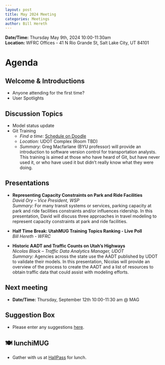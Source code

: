 ```yaml
---
layout: post
title: May 2024 Meeting
categories: Meetings
author: Bill Hereth
---
```


**Date/Time:** Thursday May 9th, 2024 10:00-11:30am  
**Location:** WFRC Offices - 41 N Rio Grande St, Salt Lake City, UT 84101  

# Agenda

## Welcome & Introductions 
- Anyone attending for the first time?
- User Spotlights

## Discussion Topics 
- Model status update
- Git Training
  - *Find a time:* [Schedule on Doodle](https://doodle.com/meeting/participate/id/dN57lPDb)
  - *Location:* UDOT Complex (Room TBD)
  - *Summary:* Greg Macfarlane (BYU professor) will provide an introduction to software version control for transportation analysts. This training is aimed at those who have heard of Git, but have never used it, or who have used it but didn’t really know what they were doing. 

## Presentations

* **Representing Capacity Constraints on Park and Ride Facilities**<br/>*David Ory – Vice President, WSP*<br/>*Summary:* For many transit systems or services, parking capacity at park and ride facilities constraints and/or influences ridership. In this presentation, David will discuss three approaches in travel modeling to represent capacity constraints at park and ride facilities.

* **Half Time Break: UtahMUG Training Topics Ranking - Live Poll**<br>*Bill Hereth - WFRC*

* **Historic AADT and Traffic Counts on Utah’s Highways**<br/>*Nicolas Black – Traffic Data Analytics Manager, UDOT*<br/>*Summary:* Agencies across the state use the AADT published by UDOT to validate their models. In this presentation, Nicolas will provide an overview of the process to create the AADT and a list of resources to obtain traffic data that could assist with modeling efforts.

## Next meeting
* **Date/Time:** Thursday, September 12th 10:00-11:30 am @ MAG

## Suggestion Box
- Please enter any suggestions [here](https://forms.gle/jv6GNKzSMeUwM2M69).

## 🍽 lunchiMUG
- Gather with us at [HallPass](https://www.hallpassslc.com/) for lunch.
